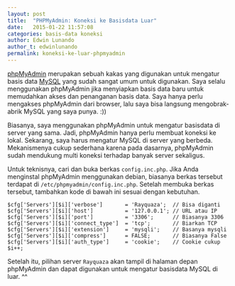 ```yaml
---
layout: post
title:  "PHPMyAdmin: Koneksi ke Basisdata Luar"
date:   2015-01-22 11:57:08
categories: basis-data koneksi
author: Edwin Lunando
author_t: edwinlunando
permalink: koneksi-ke-luar-phpmyadmin
---
```


[phpMyAdmin][0] merupakan sebuah kakas yang digunakan untuk mengatur basis data [MySQL][1] yang sudah sangat umum untuk digunakan. Saya selalu menggunakan phpMyAdmin jika menyiapkan basis data baru untuk memudahkan akses dan penanganan basis data. Saya hanya perlu mengakses phpMyAdmin dari browser, lalu saya bisa langsung mengobrak-abrik MySQL yang saya punya. :))

Biasanya, saya menggunakan phpMyAdmin untuk mengatur basisdata di server yang sama. Jadi, phpMyAdmin hanya perlu membuat koneksi ke lokal. Sekarang, saya harus mengatur MySQL di server yang berbeda. Mekanismenya cukup sederhana karena pada dasarnya, phpMyAdmin sudah mendukung multi koneksi terhadap banyak server sekaligus.

Untuk teknisnya, cari dan buka berkas `config.inc.php`. Jika Anda menginstal phpMyAdmin menggunakan debian, biasanya berkas tersebut terdapat di `/etc/phpmyadmin/config.inc.php`. Setelah membuka berkas tersebut, tambahkan kode di bawah ini sesuai dengan kebutuhan.

    $cfg['Servers'][$i]['verbose']       = 'Rayquaza';  // Bisa diganti
    $cfg['Servers'][$i]['host']          = '127.0.0.1'; // URL atau IP
    $cfg['Servers'][$i]['port']          = '3306';      // Biasanya 3306
    $cfg['Servers'][$i]['connect_type']  = 'tcp';       // Biarkan TCP
    $cfg['Servers'][$i]['extension']     = 'mysqli';    // Basanya mysqli
    $cfg['Servers'][$i]['compress']      = FALSE;       // Biasanya False
    $cfg['Servers'][$i]['auth_type']     = 'cookie';    // Cookie cukup
    $i++;

Setelah itu, pilihan server `Rayquaza` akan tampil di halaman depan phpMyAdmin dan dapat digunakan untuk mengatur basisdata MySQL di luar. ^^

[0]:    http://www.phpmyadmin.net/home_page/index.php
[1]:    http://www.mysql.com/
